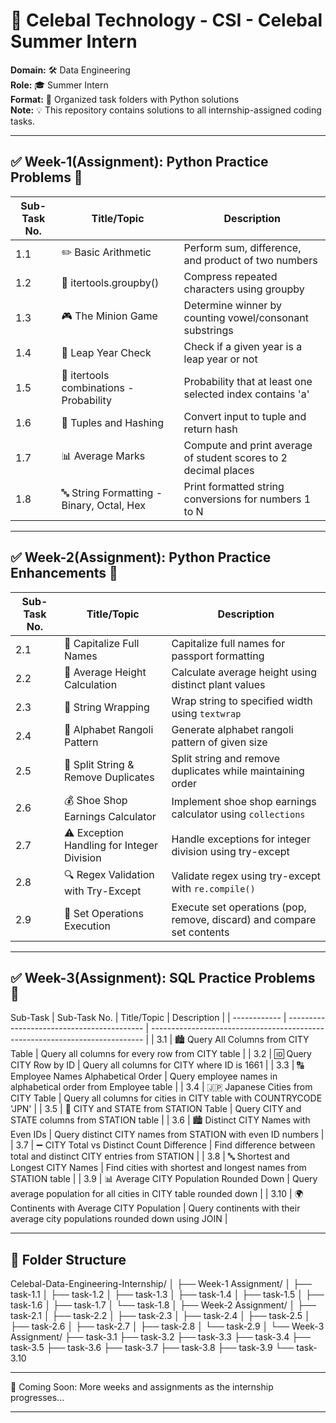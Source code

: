 # 🚀 Celebal Technology - CSI - Celebal Summer Intern
**Domain:** 🛠️ Data Engineering  
**Role:** 🎓 Summer Intern  
**Format:** 📂 Organized task folders with Python solutions  
**Note:** 💡 This repository contains solutions to all internship-assigned coding tasks.

---

## ✅ Week-1(Assignment): Python Practice Problems 🐍

| Sub-Task No. | Title/Topic                            | Description                                                                 |
|--------------|-----------------------------------------|-----------------------------------------------------------------------------|
| 1.1          | ✏️ Basic Arithmetic                        | Perform sum, difference, and product of two numbers                        |
| 1.2          | 🔗 itertools.groupby()                     | Compress repeated characters using groupby                                 |
| 1.3          | 🎮 The Minion Game                         | Determine winner by counting vowel/consonant substrings                    |
| 1.4          | 📅 Leap Year Check                         | Check if a given year is a leap year or not                                |
| 1.5          | 🎲 itertools combinations - Probability    | Probability that at least one selected index contains 'a'                  |
| 1.6          | 🧮 Tuples and Hashing                      | Convert input to tuple and return hash                                     |
| 1.7          | 📊 Average Marks                           | Compute and print average of student scores to 2 decimal places            |
| 1.8          | 🔤 String Formatting - Binary, Octal, Hex  | Print formatted string conversions for numbers 1 to N                      |

---

## ✅ Week-2(Assignment): Python Practice Enhancements 🐍

| Sub-Task No. | Title/Topic                                      | Description                                                                       |
|--------------|--------------------------------------------------|-----------------------------------------------------------------------------------|
| 2.1          | 📝 Capitalize Full Names                         | Capitalize full names for passport formatting                                    |
| 2.2          | 📏 Average Height Calculation                    | Calculate average height using distinct plant values                             |
| 2.3          | 📜 String Wrapping                               | Wrap string to specified width using `textwrap`                                  |
| 2.4          | 🎨 Alphabet Rangoli Pattern                      | Generate alphabet rangoli pattern of given size                                  |
| 2.5          | 🔀 Split String & Remove Duplicates              | Split string and remove duplicates while maintaining order                       |
| 2.6          | 💰 Shoe Shop Earnings Calculator                 | Implement shoe shop earnings calculator using `collections`                      |
| 2.7          | ⚠️ Exception Handling for Integer Division       | Handle exceptions for integer division using try-except                          |
| 2.8          | 🔍 Regex Validation with Try-Except              | Validate regex using try-except with `re.compile()`                              |
| 2.9          | 🔄 Set Operations Execution                      | Execute set operations (pop, remove, discard) and compare set contents           |

---

## ✅ Week-3(Assignment): SQL Practice Problems 💾

Sub-Task | Sub-Task No. | Title/Topic                                | Description                                                          |
| ------------ | ------------------------------------------      | ----------------------------------------------------------------------------  |
| 3.1          | 🏙️ Query All Columns from CITY Table           | Query all columns for every row from CITY table                               |
| 3.2          | 🆔 Query CITY Row by ID                        | Query all columns for CITY where ID is 1661                                  |
| 3.3          | 🔠 Employee Names Alphabetical Order           | Query employee names in alphabetical order from Employee table               |
| 3.4          | 🇯🇵 Japanese Cities from CITY Table              | Query all columns for cities in CITY table with COUNTRYCODE 'JPN'               |
| 3.5          | 🏢 CITY and STATE from STATION Table           | Query CITY and STATE columns from STATION table                              |
| 3.6          | 🏙️ Distinct CITY Names with Even IDs           | Query distinct CITY names from STATION with even ID numbers                   |
| 3.7          | ➖ CITY Total vs Distinct Count Difference     | Find difference between total and distinct CITY entries from STATION        |
| 3.8          | 🔤 Shortest and Longest CITY Names             | Find cities with shortest and longest names from STATION table               |
| 3.9          | 📊 Average CITY Population Rounded Down        | Query average population for all cities in CITY table rounded down           |
| 3.10         | 🌍 Continents with Average CITY Population     | Query continents with their average city populations rounded down using JOIN |


---


## 📁 Folder Structure

Celebal-Data-Engineering-Internship/
│
├── Week-1 Assignment/
│ ├── task-1.1
│ ├── task-1.2
│ ├── task-1.3
│ ├── task-1.4
│ ├── task-1.5
│ ├── task-1.6
│ ├── task-1.7
│ └── task-1.8
│
├── Week-2 Assignment/
│ ├── task-2.1
│ ├── task-2.2
│ ├── task-2.3
│ ├── task-2.4
│ ├── task-2.5
│ ├── task-2.6
│ ├── task-2.7
│ ├── task-2.8
│ └── task-2.9
│
└── Week-3 Assignment/
├── task-3.1
├── task-3.2
├── task-3.3
├── task-3.4
├── task-3.5
├── task-3.6
├── task-3.7
├── task-3.8
├── task-3.9
└── task-3.10

---


👀 Coming Soon:
More weeks and assignments as the internship progresses...

---
